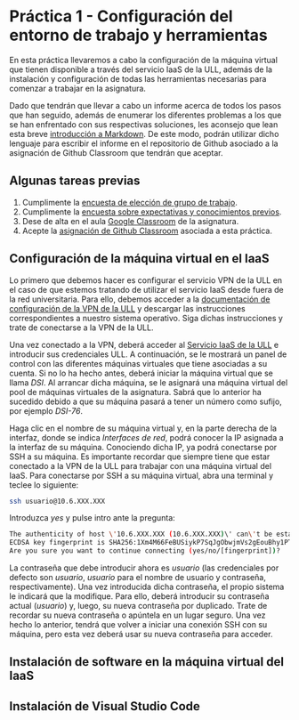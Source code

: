 # Práctica 1 - Configuración del entorno de trabajo y herramientas

En esta práctica llevaremos a cabo la configuración de la máquina virtual que tienen disponible a través
del servicio IaaS de la ULL, además de la instalación y configuración de todas las herramientas necesarias
para comenzar a trabajar en la asignatura.

Dado que tendrán que llevar a cabo un informe acerca de todos los pasos que han seguido, además de enumerar
los diferentes problemas a los que se han enfrentado con sus respectivas soluciones, les aconsejo que lean
esta breve [introducción a Markdown](https://guides.github.com/features/mastering-markdown/). De este modo,
podrán utilizar dicho lenguaje para escribir el informe en el repositorio de Github asociado a la asignación
de Github Classroom que tendrán que aceptar.

## Algunas tareas previas

1. Cumplimente la [encuesta de elección de grupo de trabajo](https://campusingenieriaytecnologia.ull.es/mod/choicegroup/view.php?id=281122).
2. Cumplimente la [encuesta sobre expectativas y conocimientos previos](https://campusingenieriaytecnologia.ull.es/mod/feedback/view.php?id=281123).
3. Dese de alta en el aula [Google Classroom](https://campusingenieriaytecnologia.ull.es/mod/assign/view.php?id=281124) de la asignatura.
4. Acepte la [asignación de Github Classroom](https://classroom.github.com/a/ckIr4G7P) asociada a esta práctica.

## Configuración de la máquina virtual en el IaaS

Lo primero que debemos hacer es configurar el servicio VPN de la ULL en el caso de que estemos tratando de utilizar el servicio IaaS desde
fuera de la red universitaria. Para ello, debemos acceder a la
[documentación de configuración de la VPN de la ULL](https://www.ull.es/servicios/stic/2020/12/01/servicio-de-vpn-de-la-ull/)
y descargar las instrucciones correspondientes a nuestro sistema operativo. Siga dichas instrucciones y trate de conectarse a la VPN de la ULL.

Una vez conectado a la VPN, deberá acceder al [Servicio IaaS de la ULL](https://iaas.ull.es/) e introducir sus credenciales ULL. A continuación, se le mostrará un panel de control con las diferentes máquinas virtuales que tiene asociadas a su cuenta. Si no lo ha hecho antes,
deberá iniciar la máquina virtual que se llama *DSI*. Al arrancar dicha máquina, se le asignará una máquina virtual del pool de máquinas virtuales
de la asignatura. Sabrá que lo anterior ha sucedido debido a que su máquina pasará a tener un número como sufijo, por ejemplo *DSI-76*.

Haga clic en el nombre de su máquina virtual y, en la parte derecha de la interfaz, donde se indica *Interfaces de red*, podrá conocer
la IP asignada a la interfaz de su máquina. Conociendo dicha IP, ya podrá conectarse por SSH a su máquina. Es importante recordar que
siempre tiene que estar conectado a la VPN de la ULL para trabajar con una máquina virtual del IaaS. Para conectarse por SSH a su
máquina virtual, abra una terminal y teclee lo siguiente:

```bash
ssh usuario@10.6.XXX.XXX
```

Introduzca *yes* y pulse intro ante la pregunta:

```bash
The authenticity of host \'10.6.XXX.XXX (10.6.XXX.XXX)\' can\'t be established.
ECDSA key fingerprint is SHA256:1Xm4M66FeBUSiykP7SqJgObwjmVs2gEouBhy1PTWDV4.
Are you sure you want to continue connecting (yes/no/[fingerprint])?
```

La contraseña que debe introducir ahora es *usuario* (las credenciales por defecto son *usuario*, *usuario* para el nombre de usuario y
contraseña, respectivamente). Una vez introducida dicha contraseña, el propio sistema le indicará que la modifique. Para ello, deberá
introducir su contraseña actual (*usuario*) y, luego, su nueva contraseña por duplicado. Trate de recordar su nueva contraseña
o apúntela en un lugar seguro. Una vez hecho lo anterior, tendrá que volver a iniciar una conexión SSH con su máquina, pero esta vez
deberá usar su nueva contraseña para acceder.



## Instalación de software en la máquina virtual del IaaS

## Instalación de Visual Studio Code